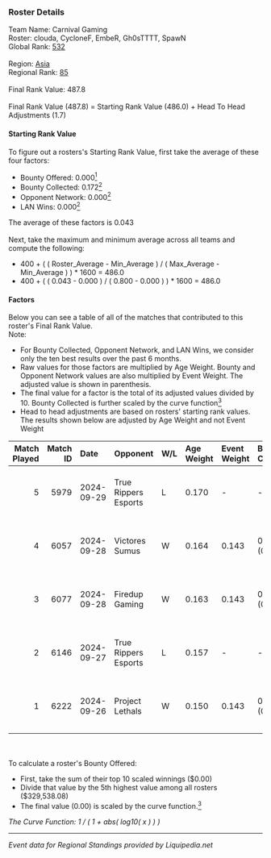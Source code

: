 ### Roster Details<br />
Team Name: Carnival Gaming<br />
Roster: clouda, CycloneF, EmbeR, Gh0sTTTT, SpawN<br />
Global Rank: [532](../standings_global.md)<br />
<br />
Region: [Asia]( ../standings_asia.md)<br />
Regional Rank: [85]( ../standings_asia.md)<br />
<br />
Final Rank Value:  487.8<br />
<br />
Final Rank Value (487.8) = Starting Rank Value (486.0) + Head To Head Adjustments (1.7)<br />

#### Starting Rank Value<br />
To figure out a rosters's Starting Rank Value, first take the average of these four factors:<br />
- Bounty Offered: 0.000[<sup>1</sup>](#table2)
- Bounty Collected: 0.172[<sup>2</sup>](#table1)
- Opponent Network: 0.000[<sup>2</sup>](#table1)
- LAN Wins: 0.000[<sup>2</sup>](#table1)

The average of these factors is 0.043<br />
<br />
Next, take the maximum and minimum average across all teams and compute the following:<br />
- 400 + ( ( Roster_Average - Min_Average ) / ( Max_Average - Min_Average ) ) * 1600 = 486.0
- 400 + ( ( 0.043 - 0.000 ) / ( 0.800 - 0.000 ) ) * 1600 = 486.0


#### Factors<br />
Below you can see a table of all of the matches that contributed to this roster's Final Rank Value.<br />
Note:<br />

- For Bounty Collected, Opponent Network, and LAN Wins, we consider only the ten best results over the past 6 months.
- Raw values for those factors are multiplied by Age Weight. Bounty and Opponent Network values are also multiplied by Event Weight. The adjusted value is shown in parenthesis.
- The final value for a factor is the total of its adjusted values divided by 10. Bounty Collected is further scaled by the curve function[<sup>3</sup>](#curveFunction)
- Head to head adjustments are based on rosters' starting rank values. The results shown below are adjusted by Age Weight and not Event Weight
<span id="table1"></span><br />


| Match Played | Match ID | Date       | Opponent             | W/L | Age Weight | Event Weight | Bounty Collected | Opponent Network | LAN Wins  | H2H Adj. | Roster                                   |
| -: | -: | :- | :- | :- | :- | :- | :- | :- | :- | -: | :- |
|            5 |     5979 | 2024-09-29 | True Rippers Esports | L   | 0.170      | -            | -                | -                | -         |    -3.31 | clouda, CycloneF, EmbeR, Gh0sTTTT, SpawN |
|            4 |     6057 | 2024-09-28 | Victores Sumus       | W   | 0.164      | 0.143        | 0.006 (0.000)    | 0.173 (0.004)    | 0 (0.000) |     4.31 | clouda, CycloneF, EmbeR, Gh0sTTTT, SpawN |
|            3 |     6077 | 2024-09-28 | Firedup Gaming       | W   | 0.163      | 0.143        | 0.000 (0.000)    | 0.007 (0.000)    | 0 (0.000) |     1.98 | clouda, CycloneF, EmbeR, Gh0sTTTT, SpawN |
|            2 |     6146 | 2024-09-27 | True Rippers Esports | L   | 0.157      | -            | -                | -                | -         |    -3.05 | clouda, CycloneF, EmbeR, Gh0sTTTT, SpawN |
|            1 |     6222 | 2024-09-26 | Project Lethals      | W   | 0.150      | 0.143        | 0.000 (0.000)    | 0.007 (0.000)    | 0 (0.000) |     1.81 | clouda, CycloneF, EmbeR, Gh0sTTTT, SpawN |

<br />
<span id="table2"></span><br />
To calculate a roster's Bounty Offered:<br />

- First, take the sum of their top 10 scaled winnings ($0.00)
- Divide that value by the 5th highest value among all rosters ($329,538.08)
- The final value (0.00) is scaled by the curve function.[<sup>3</sup>](#curveFunction)

<span id="curveFunction"></span>_The Curve Function: 1 / ( 1 + abs( log10( x ) ) )_<br />

---
_Event data for Regional Standings provided by Liquipedia.net_<br />
